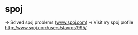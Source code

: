 # spoj
-> Solved spoj problems (www.spoj.com)
-> Visit my spoj profile http://www.spoj.com/users/stavros1995/
